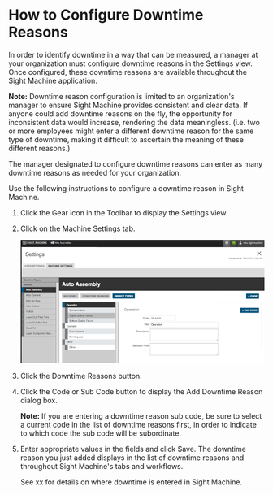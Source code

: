 # How to Configure Downtime Reasons

In order to identify downtime in a way that can be measured, a manager at your organization must configure downtime reasons in the Settings view. Once configured, these downtime reasons are available throughout the Sight Machine application.

**Note:** Downtime reason configuration is limited to an organization's manager to ensure Sight Machine provides consistent and clear data. If anyone could add downtime reasons on the fly, the opportunity for inconsistent data would increase, rendering the data meaningless. \(i.e. two or more employees might enter a different downtime reason for the same type of downtime, making it difficult to ascertain the meaning of these different reasons.\)

The manager designated to configure downtime reasons can enter as many downtime reasons as needed for your organization.

Use the following instructions to configure a downtime reason in Sight Machine.

1.  Click the Gear icon in the Toolbar to display the Settings view.
2.  Click on the Machine Settings tab.

    ![](adminMain.png)

3.  Click the Downtime Reasons button.
4.  Click the Code or Sub Code button to display the Add Downtime Reason dialog box.

    **Note:** If you are entering a downtime reason sub code, be sure to select a current code in the list of downtime reasons first, in order to indicate to which code the sub code will be subordinate.

5.  Enter appropriate values in the fields and click Save. The downtime reason you just added displays in the list of downtime reasons and throughout Sight Machine's tabs and workflows.

    See xx for details on where downtime is entered in Sight Machine.



